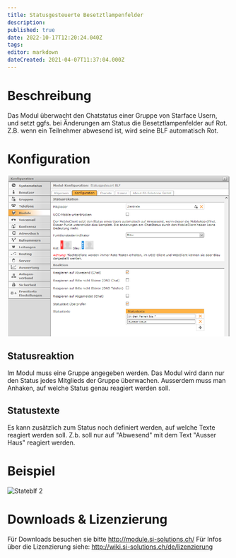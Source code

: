 ```yaml
---
title: Statusgesteuerte Besetztlampenfelder
description: 
published: true
date: 2022-10-17T12:20:24.040Z
tags: 
editor: markdown
dateCreated: 2021-04-07T11:37:04.000Z
---
```


# Beschreibung
Das Modul überwacht den Chatstatus einer Gruppe von Starface Usern, und setzt ggfs. bei Änderungen am Status die Besetztlampenfelder auf Rot. Z.B. wenn ein Teilnehmer abwesend ist, wird seine BLF automatisch Rot.

# Konfiguration
![Stateblf 1](/uploads/stateblf/stateblf-1.png "Stateblf 1")

## Statusreaktion
Im Modul muss eine Gruppe angegeben werden. Das Modul wird dann nur den Status jedes Mitglieds der Gruppe überwachen.
Ausserdem muss man Anhaken, auf welche Status genau reagiert werden soll.

## Statustexte
Es kann zusätzlich zum Status noch definiert werden, auf welche Texte reagiert werden soll.
Z.b. soll nur auf "Abwesend" mit dem Text "Ausser Haus" reagiert werden.

# Beispiel
![Stateblf 2](/uploads/stateblf/stateblf-2.gif "Stateblf 2")
# Downloads & Lizenzierung
Für Downloads besuchen sie bitte http://module.si-solutions.ch/
Für Infos über die Lizenzierung siehe: http://wiki.si-solutions.ch/de/lizenzierung